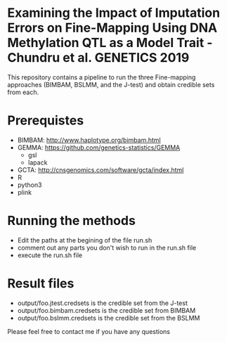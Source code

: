 # Examining the Impact of Imputation Errors on Fine-Mapping Using DNA Methylation QTL as a Model Trait - Chundru et al. GENETICS 2019

This repository contains a pipeline to run the three Fine-mapping approaches (BIMBAM, BSLMM, and the J-test) and obtain credible sets from each.

# Prerequistes

 - BIMBAM: http://www.haplotype.org/bimbam.html
 - GEMMA: https://github.com/genetics-statistics/GEMMA
   - gsl
   - lapack
 - GCTA: http://cnsgenomics.com/software/gcta/index.html
 - R
 - python3
 - plink
 
# Running the methods

 - Edit the paths at the begining of the file run.sh
 - comment out any parts you don't wish to run in the run.sh file
 - execute the run.sh file
 
# Result files
  - output/foo.jtest.credsets is the credible set from the J-test
  - output/foo.bimbam.credsets is the credible set from BIMBAM
  - output/foo.bslmm.credsets is the credible set from the BSLMM
  
Please feel free to contact me if you have any questions
